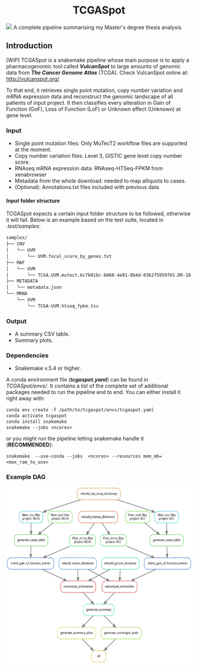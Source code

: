 <h1 align="center">TCGASpot</h1>
<img src=https://api.travis-ci.org/SGMartin/TCGAspot.svg?branch=master>
A complete pipeline summarising my Master's degree thesis analysis

## Introduction
[WIP]
TCGASpot is a snakemake pipeline whose main purpose is to apply a pharmacogenomic tool called ***VulcanSpot*** to  large amounts of genomic data from ***The Cancer Genome Atlas*** (TCGA). Check VulcanSpot online at: http://vulcanspot.org/

To that end, it retrieves single point mutation, copy number variation and mRNA expression data and reconstruct the genomic landscape of all patients of input project. It then classifies every alteration in Gain of Function (GoF), Loss of Function (LoF) or Unknown effect (Unknown) at gene level.


### Input

- Single point mutation files: Only MuTecT2 workflow files are supported at the moment.
- Copy number variation files: Level 3, GISTIC gene level copy number score.
- RNAseq mRNA expression data: RNAseq-HTSeq-FPKM from xenabrowser
- Metadata from the whole download: needed to map alliquots to cases.
- (Optional): Annotations.txt files included with previous data

#### Input folder structure
TCGASpot expects a certain input folder structure to be followed,  otherwise
it will fail. Below is an example based on the test suite, located in _.test/samples_:

```bash
samples/
├── CNV
│   └── UVM
│       └── UVM.focal_score_by_genes.txt
├── MAF
│   └── UVM
│       └── TCGA.UVM.mutect.6c7b01bc-b068-4e01-8b4d-0362f5959f65.DR-10.0.somatic.maf
├── METADATA
│   └── metadata.json
└── MRNA
    └── UVM
        └── TCGA-UVM.htseq_fpkm.tsv
```


### Output

- A summary CSV table.
- Summary plots.

### Dependencies

- Snakemake v.5.4 or higher.

A conda environment file (___tcgaspot.yaml___) can be found in _TCGASpot/envs/_. It contains a list
of the complete set of additional packages needed to run the pipeline end to end. 
You can either install it right away with:
```
conda env create -f /path/to/tcgaspot/envs/tcgaspot.yaml
conda activate tcgaspot
conda install snakemake
snakemake --jobs <ncores>
```
or you might run the pipeline letting snakemake handle it (**RECOMMENDED**):

```
snakemake  --use-conda --jobs  <ncores> --resources mem_mb=<max_ram_to_use>
```

### Example DAG
<p align="center">
  <img width="600" height="480" src="https://github.com/SGMartin/TCGAspot/blob/master/example_dag.svg">
</p>
